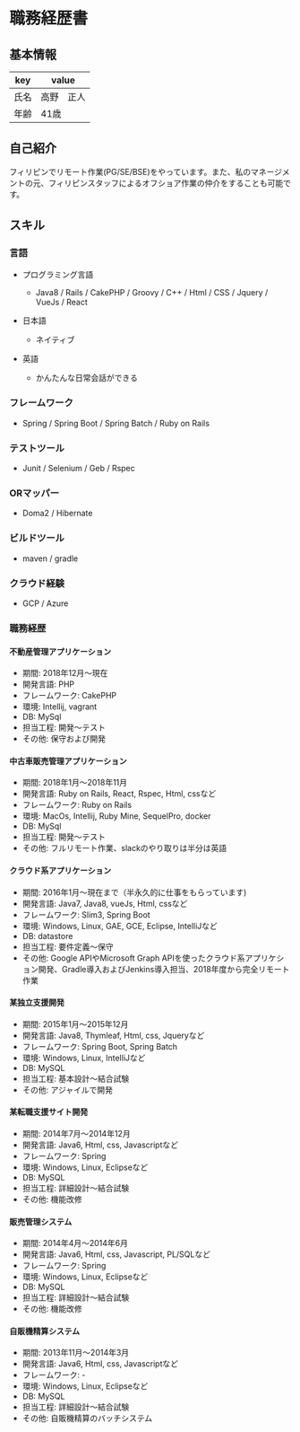# 職務経歴書
## 基本情報
|key|value|
|---|-----|
|氏名|高野　正人|
|年齢|41歳|

## 自己紹介
フィリピンでリモート作業(PG/SE/BSE)をやっています。また、私のマネージメントの元、フィリピンスタッフによるオフショア作業の仲介をすることも可能です。

## スキル

### 言語

- プログラミング言語
  - Java8 / Rails / CakePHP / Groovy / C++ / Html / CSS / Jquery / VueJs / React

- 日本語
  - ネイティブ
- 英語
  - かんたんな日常会話ができる

### フレームワーク

- Spring / Spring Boot / Spring Batch / Ruby on Rails

### テストツール

- Junit / Selenium / Geb / Rspec

### ORマッパー

- Doma2 / Hibernate

### ビルドツール

- maven / gradle

### クラウド経験

- GCP / Azure

### 職務経歴
#### 不動産管理アプリケーション
- 期間: 2018年12月〜現在
- 開発言語: PHP
- フレームワーク: CakePHP
- 環境: Intellij, vagrant
- DB: MySql
- 担当工程: 開発〜テスト
- その他: 保守および開発

#### 中古車販売管理アプリケーション
- 期間: 2018年1月〜2018年11月
- 開発言語: Ruby on Rails, React, Rspec, Html, cssなど
- フレームワーク: Ruby on Rails
- 環境: MacOs, Intellij, Ruby Mine, SequelPro, docker
- DB: MySql
- 担当工程: 開発〜テスト
- その他: フルリモート作業、slackのやり取りは半分は英語

#### クラウド系アプリケーション
- 期間: 2016年1月〜現在まで（半永久的に仕事をもらっています)
- 開発言語: Java7, Java8, vueJs, Html, cssなど
- フレームワーク: Slim3, Spring Boot
- 環境: Windows, Linux, GAE, GCE, Eclipse, IntelliJなど
- DB: datastore
- 担当工程: 要件定義〜保守
- その他: Google APIやMicrosoft Graph APIを使ったクラウド系アプリケション開発、Gradle導入およびJenkins導入担当、2018年度から完全リモート作業

#### 某独立支援開発
- 期間: 2015年1月〜2015年12月
- 開発言語: Java8, Thymleaf, Html, css, Jqueryなど
- フレームワーク: Spring Boot, Spring Batch
- 環境: Windows, Linux, IntelliJなど
- DB: MySQL
- 担当工程: 基本設計〜結合試験
- その他: アジャイルで開発

#### 某転職支援サイト開発
- 期間: 2014年7月〜2014年12月
- 開発言語: Java6, Html, css, Javascriptなど
- フレームワーク: Spring
- 環境: Windows, Linux, Eclipseなど
- DB: MySQL
- 担当工程: 詳細設計〜結合試験
- その他: 機能改修

#### 販売管理システム
- 期間: 2014年4月〜2014年6月
- 開発言語: Java6, Html, css, Javascript, PL/SQLなど
- フレームワーク: Spring
- 環境: Windows, Linux, Eclipseなど
- DB: MySQL
- 担当工程: 詳細設計〜結合試験
- その他: 機能改修

#### 自販機精算システム
- 期間: 2013年11月〜2014年3月
- 開発言語: Java6, Html, css, Javascriptなど
- フレームワーク: -
- 環境: Windows, Linux, Eclipseなど
- DB: MySQL
- 担当工程: 詳細設計〜結合試験
- その他: 自販機精算のバッチシステム



